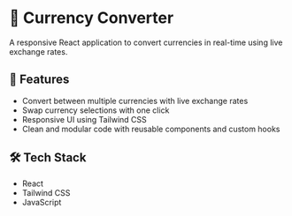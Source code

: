 # 💱 Currency Converter

A responsive React application to convert currencies in real-time using live exchange rates.

## 🚀 Features

- Convert between multiple currencies with live exchange rates
- Swap currency selections with one click
- Responsive UI using Tailwind CSS
- Clean and modular code with reusable components and custom hooks

## 🛠️ Tech Stack

- React
- Tailwind CSS
- JavaScript 






